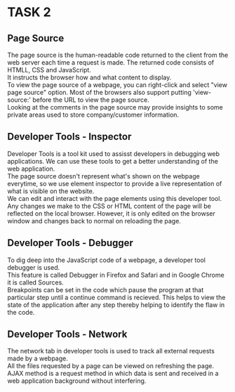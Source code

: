 # **TASK 2**

## Page Source
The page source is the human-readable code returned to the client from the web server each time a request is made. The returned code consists of HTMLL, CSS and JavaScript.  
It instructs the browser how and what content to display.  
To view the page source of a webpage, you can right-click and select "view page source" option. Most of the browsers also support putting 'view-source:' before the URL to view the page source.  
Looking at the comments in the page source may provide insights to some private areas used to store company/customer information.

## Developer Tools - Inspector
Developer Tools is a tool kit used to assisst developers in debugging web applications. We can use these tools to get a better understanding of the web application.  
The page source doesn't represent what's shown on the webpage everytime, so we use element inspector to provide a live representation of what is visible on the website.  
We can edit and interact with the page elements using this developer tool.  
Any changes we make to the CSS or HTML content of the page will be reflected on the local browser. However, it is only edited on the browser window and changes back to normal on reloading the page.

## Developer Tools - Debugger
To dig deep into the JavaScript code of a webpage, a developer tool debugger is used.  
This feature is called Debugger in Firefox and Safari and in Google Chrome it is called Sources.  
Breakpoints can be set in the code which pause the program at that particular step until a continue command is recieved. This helps to view the state of the application after any step thereby helping to identify the flaw in the code.

## Developer Tools - Network
The network tab in developer tools is used to track all external requests made by a webpage.  
All the files requested by a page can be viewed on refreshing the page.  
AJAX method is a request method in which data is sent and received in a web application background without interfering.
